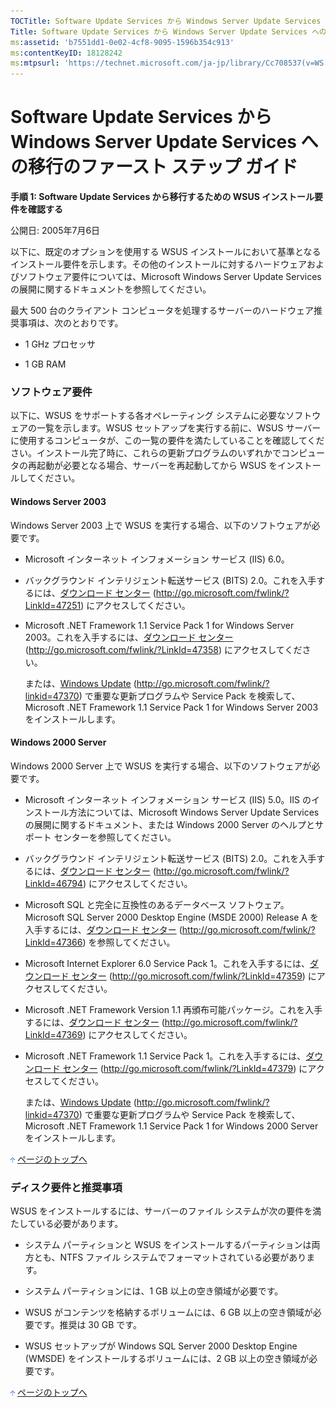 ```yaml
---
TOCTitle: Software Update Services から Windows Server Update Services への移行のファースト ステップ ガイド
Title: Software Update Services から Windows Server Update Services への移行のファースト ステップ ガイド
ms:assetid: 'b7551dd1-0e02-4cf8-9095-1596b354c913'
ms:contentKeyID: 18128242
ms:mtpsurl: 'https://technet.microsoft.com/ja-jp/library/Cc708537(v=WS.10)'
---
```


Software Update Services から Windows Server Update Services への移行のファースト ステップ ガイド
=================================================================================================

**手順 1: Software Update Services から移行するための WSUS インストール要件を確認する**

公開日: 2005年7月6日

以下に、既定のオプションを使用する WSUS インストールにおいて基準となるインストール要件を示します。その他のインストールに対するハードウェアおよびソフトウェア要件については、Microsoft Windows Server Update Services の展開に関するドキュメントを参照してください。

最大 500 台のクライアント コンピュータを処理するサーバーのハードウェア推奨事項は、次のとおりです。

-   1 GHz プロセッサ

-   1 GB RAM

### ソフトウェア要件

以下に、WSUS をサポートする各オペレーティング システムに必要なソフトウェアの一覧を示します。WSUS セットアップを実行する前に、WSUS サーバーに使用するコンピュータが、この一覧の要件を満たしていることを確認してください。インストール完了時に、これらの更新プログラムのいずれかでコンピュータの再起動が必要となる場合、サーバーを再起動してから WSUS をインストールしてください。

#### Windows Server 2003

Windows Server 2003 上で WSUS を実行する場合、以下のソフトウェアが必要です。

-   Microsoft インターネット インフォメーション サービス (IIS) 6.0。

-   バックグラウンド インテリジェント転送サービス (BITS) 2.0。これを入手するには、[ダウンロード センター](http://go.microsoft.com/fwlink/?linkid=47251) (http://go.microsoft.com/fwlink/?LinkId=47251) にアクセスしてください。

-   Microsoft .NET Framework 1.1 Service Pack 1 for Windows Server 2003。これを入手するには、[ダウンロード センター](http://go.microsoft.com/fwlink/?linkid=47358) (http://go.microsoft.com/fwlink/?LinkId=47358) にアクセスしてください。

    または、[Windows Update](http://go.microsoft.com/fwlink/?linkid=47370) (http://go.microsoft.com/fwlink/?linkid=47370) で重要な更新プログラムや Service Pack を検索して、Microsoft .NET Framework 1.1 Service Pack 1 for Windows Server 2003 をインストールします。

#### Windows 2000 Server

Windows 2000 Server 上で WSUS を実行する場合、以下のソフトウェアが必要です。

-   Microsoft インターネット インフォメーション サービス (IIS) 5.0。IIS のインストール方法については、Microsoft Windows Server Update Services の展開に関するドキュメント、または Windows 2000 Server のヘルプとサポート センターを参照してください。

-   バックグラウンド インテリジェント転送サービス (BITS) 2.0。これを入手するには、[ダウンロード センター](http://go.microsoft.com/fwlink/?linkid=46794) (http://go.microsoft.com/fwlink/?LinkId=46794) にアクセスしてください。

-   Microsoft SQL と完全に互換性のあるデータベース ソフトウェア。Microsoft SQL Server 2000 Desktop Engine (MSDE 2000) Release A を入手するには、[ダウンロード センター](http://go.microsoft.com/fwlink/?linkid=47366) (http://go.microsoft.com/fwlink/?LinkId=47366) を参照してください。

-   Microsoft Internet Explorer 6.0 Service Pack 1。これを入手するには、[ダウンロード センター](http://go.microsoft.com/fwlink/?linkid=47359) (http://go.microsoft.com/fwlink/?LinkId=47359) にアクセスしてください。

-   Microsoft .NET Framework Version 1.1 再頒布可能パッケージ。これを入手するには、[ダウンロード センター](http://go.microsoft.com/fwlink/?linkid=47369) (http://go.microsoft.com/fwlink/?LinkId=47369) にアクセスしてください。

-   Microsoft .NET Framework 1.1 Service Pack 1。これを入手するには、[ダウンロード センター](http://go.microsoft.com/fwlink/?linkid=47379) (http://go.microsoft.com/fwlink/?LinkId=47379) にアクセスしてください。

    または、[Windows Update](http://go.microsoft.com/fwlink/?linkid=47370) (http://go.microsoft.com/fwlink/?linkid=47370) で重要な更新プログラムや Service Pack を検索して、Microsoft .NET Framework 1.1 Service Pack 1 for Windows 2000 Server をインストールします。

![](images/Cc708537.arrow_px_up(ja-jp,WS.10).gif) [ページのトップへ](#ctl00_rs1_eb1_panel1)

### ディスク要件と推奨事項

WSUS をインストールするには、サーバーのファイル システムが次の要件を満たしている必要があります。

-   システム パーティションと WSUS をインストールするパーティションは両方とも、NTFS ファイル システムでフォーマットされている必要があります。

-   システム パーティションには、1 GB 以上の空き領域が必要です。

-   WSUS がコンテンツを格納するボリュームには、6 GB 以上の空き領域が必要です。推奨は 30 GB です。

-   WSUS セットアップが Windows SQL Server 2000 Desktop Engine (WMSDE) をインストールするボリュームには、2 GB 以上の空き領域が必要です。

![](images/Cc708537.arrow_px_up(ja-jp,WS.10).gif) [ページのトップへ](#ctl00_rs1_eb1_panel1)
